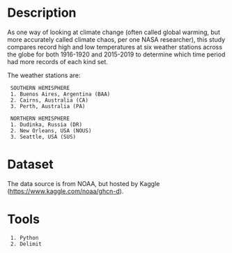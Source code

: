 # Description
As one way of looking at climate change (often called global warming, but more accurately called climate chaos, per one NASA researcher), this study compares record high and low temperatures at six weather stations across the globe for both 1916-1920 and 2015-2019 to determine which time period had more records of each kind set.

The weather stations are:

     SOUTHERN HEMISPHERE
     1. Buenos Aires, Argentina (BAA)
     2. Cairns, Australia (CA)
     3. Perth, Australia (PA)
     
     NORTHERN HEMISPHERE
     1. Dudinka, Russia (DR)
     2. New Orleans, USA (NOUS)
     3. Seattle, USA (SUS)
     
# Dataset
The data source is from NOAA, but hosted by Kaggle (https://www.kaggle.com/noaa/ghcn-d).

# Tools
     1. Python
     2. Delimit

